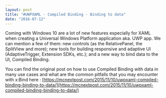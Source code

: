 ```yaml
---
layout: post
title: "#UWPXAML - Compiled Binding - Binding to data"
date: "2016-07-12"
---
```


Coming with Windows 10 are a lot of new features especially for XAML when creating a Universal Windows Platform application aka. UWP app. We can mention a few of them: new controls (as the RelativePanel, the SplitView and more); new tools for building responsive and adaptive UI (AdaptiveTrigger, Extension SDKs, etc.); and a new way to bind data to the UI, Compiled Binding.

You can find the original post on how to use Compiled Binding with data in many use cases and what are the common pitfalls that you may encounter with x:Bind here : [https://mcnextpost.com/2015/11/10/uwpxaml-compiled-binding-binding-to-data/](https://mcnextpost.com/2015/11/10/uwpxaml-compiled-binding-binding-to-data/)

